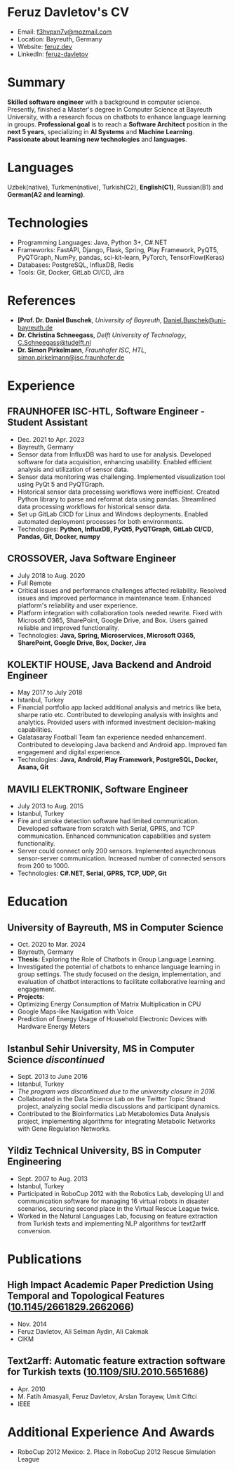 # Feruz Davletov's CV

- Email: [f3hvpxn7v@mozmail.com](mailto:f3hvpxn7v@mozmail.com)
- Location: Bayreuth, Germany
- Website: [feruz.dev](https://feruz.dev/)
- LinkedIn: [feruz-davletov](https://linkedin.com/in/feruz-davletov)


# Summary

**Skilled software engineer** with a background in computer science. Presently, finished a Master's degree in Computer Science at Bayreuth University, with a research focus on chatbots to enhance language learning in groups. **Professional goal** is to reach a **Software Architect** position in the **next 5 years**, specializing in **AI Systems** and **Machine Learning**. **Passionate about learning new technologies** and **languages**.

# Languages

Uzbek(native), Turkmen(native), Turkish(C2), **English(C1)**, Russian(B1) and **German(A2 and learning)**.

# Technologies

- Programming Languages: Java, Python 3+, C#.NET
- Frameworks: FastAPI, Django, Flask, Spring, Play Framework, PyQT5, PyQTGraph, NumPy, pandas, sci-kit-learn, PyTorch, TensorFlow(Keras)
- Databases: PostgreSQL, InfluxDB, Redis
- Tools: Git, Docker, GitLab CI/CD, Jira
# References

- **[Prof. Dr. Daniel Buschek**, *University of Bayreuth*, [Daniel.Buschek@uni-bayreuth.de](mailto:Daniel.Buschek@uni-bayreuth.de)
- **Dr. Christina Schneegass**, *Delft University of Technology*, [C.Schneegass@tudelft.nl](mailto:C.Schneegass@tudelft.nl)
- **Dr. Simon Pirkelmann**, *Fraunhofer ISC, HTL*, [simon.pirkelmann@isc.fraunhofer.de](mailto:simon.pirkelmann@isc.fraunhofer.de)
# Experience

## FRAUNHOFER ISC-HTL, **Software Engineer - Student Assistant**

- Dec. 2021 to Apr. 2023 
- Bayreuth, Germany 
- Sensor data from InfluxDB was hard to use for analysis. Developed software for data acquisition, enhancing usability. Enabled efficient analysis and utilization of sensor data.
- Sensor data monitoring was challenging. Implemented visualization tool using PyQt 5 and PyQTGraph.
- Historical sensor data processing workflows were inefficient. Created Python library to parse and reformat data using pandas. Streamlined data processing workflows for historical sensor data.
- Set up GitLab CICD for Linux and Windows deployments. Enabled automated deployment processes for both environments.
- Technologies: **Python, InfluxDB, PyQt5, PyQTGraph, GitLab CI/CD, Pandas, Git, Docker, numpy**

## CROSSOVER, **Java Software Engineer**

- July 2018 to Aug. 2020 
- Full Remote 
- Critical issues and performance challenges affected reliability. Resolved issues and improved performance in maintenance team. Enhanced platform's reliability and user experience.
- Platform integration with collaboration tools needed rewrite. Fixed with Microsoft O365, SharePoint, Google Drive, and Box. Users gained reliable and improved functionality.
- Technologies: **Java, Spring, Microservices, Microsoft O365, SharePoint, Google Drive, Box, Docker, Jira**

## KOLEKTIF HOUSE, **Java Backend and Android Engineer**

- May 2017 to July 2018 
- Istanbul, Turkey 
- Financial portfolio app lacked additional analysis and metrics like beta, sharpe ratio etc. Contributed to developing analysis with insights and analytics. Provided users with informed investment decision-making capabilities.
- Galatasaray Football Team fan experience needed enhancement. Contributed to developing Java backend and Android app. Improved fan engagement and digital experience.
- Technologies: **Java, Android, Play Framework, PostgreSQL, Docker, Asana, Git**

## MAVILI ELEKTRONIK, **Software Engineer**

- July 2013 to Aug. 2015 
- Istanbul, Turkey 
- Fire and smoke detection software had limited communication. Developed software from scratch with Serial, GPRS, and TCP communication. Enhanced communication capabilities and system functionality.
- Server could connect only 200 sensors. Implemented asynchronous sensor-server communication. Increased number of connected sensors from 200 to 1000.
- Technologies: **C#.NET, Serial, GPRS, TCP, UDP, Git**

# Education

## University of Bayreuth, MS in Computer Science

- Oct. 2020 to Mar. 2024 
- Bayreuth, Germany 
- **Thesis:** Exploring the Role of Chatbots in Group Language Learning.
- Investigated the potential of chatbots to enhance language learning in group settings. The study focused on the design, implementation, and evaluation of chatbot interactions to facilitate collaborative learning and engagement.
- **Projects:**
- Optimizing Energy Consumption of Matrix Multiplication in CPU
- Google Maps-like Navigation with Voice
- Prediction of Energy Usage of Household Electronic Devices with Hardware Energy Meters

## Istanbul Sehir University, MS in Computer Science  *discontinued*

- Sept. 2013 to June 2016 
- Istanbul, Turkey 
- *The program was discontinued due to the university closure in 2016.*
- Collaborated in the Data Science Lab on the Twitter Topic Strand project, analyzing social media discussions and participant dynamics.
- Contributed to the Bioinformatics Lab Metabolomics Data Analysis project, implementing algorithms for integrating Metabolic Networks with Gene Regulation Networks.

## Yildiz Technical University, BS in Computer Engineering

- Sept. 2007 to Aug. 2013 
- Istanbul, Turkey 
- Participated in RoboCup 2012 with the Robotics Lab, developing UI and communication software for managing 16 virtual robots in disaster scenarios, securing second place in the Virtual Rescue League twice.
- Worked in the Natural Languages Lab, focusing on feature extraction from Turkish texts and implementing NLP algorithms for text2arff conversion.

# Publications

## High Impact Academic Paper Prediction Using Temporal and Topological Features ([10.1145/2661829.2662066](https://doi.org/10.1145/2661829.2662066))
- Nov. 2014
- Feruz Davletov, Ali Selman Aydin, Ali Cakmak
- CIKM 
## Text2arff: Automatic feature extraction software for Turkish texts ([10.1109/SIU.2010.5651686](https://doi.org/10.1109/SIU.2010.5651686))
- Apr. 2010
- M. Fatih Amasyali, Feruz Davletov, Arslan Torayew, Umit Ciftci
- IEEE 
# Additional Experience And Awards

- RoboCup 2012 Mexico: 2. Place in RoboCup 2012 Rescue Simulation League
